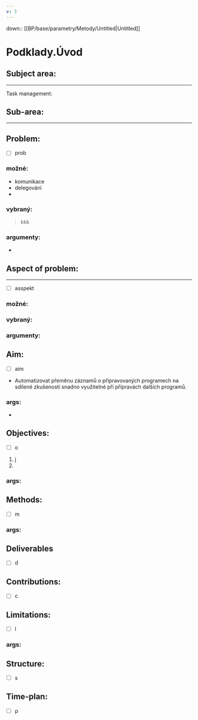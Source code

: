 ```yaml
---
v: 3
---
```

down:: [[BP/base/parametry/Metody/Untitled|Untitled]]
# Podklady.Úvod

## Subject area:
---

Task management:

## Sub-area:
---

## Problem:
- [ ] prob
### možné:

- komunikace
- delegování
- 
### vybraný:
> kkk
### argumenty:
- 

## Aspect of problem:
---
- [ ] asspekt
### možné:

### vybraný:

### argumenty:


## Aim:
- [ ] aim
- Automatizovat přeměnu záznamů o připravovaných programech na sdílené zkušenosti snadno využitelné při přípravách dalších programů.

### args:
- 

## Objectives:
- [ ] o
1. j
2. 
### args:

## Methods:
- [ ] m
### args:

## Deliverables
- [ ] d
## Contributions:
- [ ] c
## Limitations:
- [ ] l
### args:

## Structure:
- [ ] s
## Time-plan:
- [ ] p